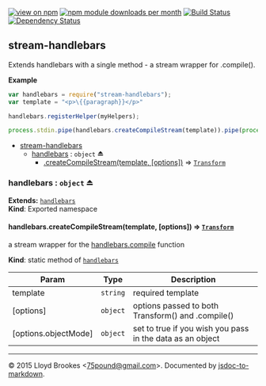 [![view on npm](http://img.shields.io/npm/v/stream-handlebars.svg)](https://www.npmjs.org/package/stream-handlebars)
[![npm module downloads per month](http://img.shields.io/npm/dm/stream-handlebars.svg)](https://www.npmjs.org/package/stream-handlebars)
[![Build Status](https://travis-ci.org/75lb/stream-handlebars.svg?branch=master)](https://travis-ci.org/75lb/stream-handlebars)
[![Dependency Status](https://david-dm.org/75lb/stream-handlebars.svg)](https://david-dm.org/75lb/stream-handlebars)

<a name="module_stream-handlebars"></a>
## stream-handlebars
Extends handlebars with a single method - a stream wrapper for .compile().

**Example**  
```js
var handlebars = require("stream-handlebars");
var template = "<p>\{{paragraph}}</p>"

handlebars.registerHelper(myHelpers);

process.stdin.pipe(handlebars.createCompileStream(template)).pipe(process.stdout);
```

* [stream-handlebars](#module_stream-handlebars)
  * [handlebars](#exp_module_stream-handlebars--handlebars) : <code>object</code> ⏏
    * [.createCompileStream(template, [options])](#module_stream-handlebars--handlebars.createCompileStream) ⇒ <code>[Transform](https://nodejs.org/api/stream.html#stream_class_stream_transform)</code>

<a name="exp_module_stream-handlebars--handlebars"></a>
### handlebars : <code>object</code> ⏏
**Extends:** <code>[handlebars](http://handlebarsjs.com)</code>  
**Kind**: Exported namespace  
<a name="module_stream-handlebars--handlebars.createCompileStream"></a>
#### handlebars.createCompileStream(template, [options]) ⇒ <code>[Transform](https://nodejs.org/api/stream.html#stream_class_stream_transform)</code>
a stream wrapper for the [handlebars.compile](http://handlebarsjs.com/reference.html) function

**Kind**: static method of <code>[handlebars](#exp_module_stream-handlebars--handlebars)</code>  

| Param | Type | Description |
| --- | --- | --- |
| template | <code>string</code> | required template |
| [options] | <code>object</code> | options passed to both Transform() and .compile() |
| [options.objectMode] | <code>object</code> | set to true if you wish you pass in the data as an object |


* * *

&copy; 2015 Lloyd Brookes \<75pound@gmail.com\>. Documented by [jsdoc-to-markdown](https://github.com/75lb/jsdoc-to-markdown).
